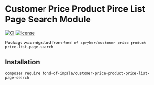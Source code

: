# Customer Price Product Pirce List Page Search Module
[![CI](https://github.com/fond-of-impala/customer-price-product-price-list-page-search/actions/workflows/main.yml/badge.svg)](https://github.com/fond-of-impala/customer-price-product-price-list-page-search/actions/workflows/main.yml)
[![license](https://img.shields.io/github/license/fond-of-impala/customer-price-product-price-list-page-search.svg)](https://packagist.org/packages/fond-of-impala/customer-price-product-price-list-page-search)

Package was migrated from `fond-of-spryker/customer-price-product-price-list-page-search`

## Installation

```
composer require fond-of-impala/customer-price-product-price-list-page-search
```
